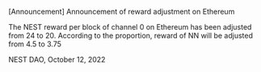 [Announcement] Announcement of reward adjustment on Ethereum

The NEST reward per block of channel 0 on Ethereum has been adjusted from 24 to 20. According to the proportion, reward of NN will be adjusted from 4.5 to 3.75

NEST DAO, October 12, 2022
